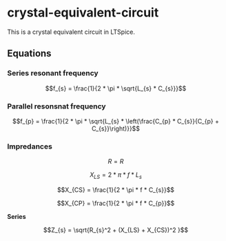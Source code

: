 # crystal-equivalent-circuit
This is a crystal equivalent circuit in LTSpice.

## Equations

### Series resonant frequency

$$f_{s} = \frac{1}{2 * \pi * \sqrt{L_{s} * C_{s}}}$$

### Parallel resonsnat frequency

$$f_{p} = \frac{1}{2 * \pi * \sqrt{L_{s} * \left(\frac{C_{p} * C_{s}}{C_{p} + C_{s}}\right)}}$$

### Impredances

$$R = R$$

$$X_{LS} = 2 * \pi * f * L_{s}$$

$$X_{CS} = \frac{1}{2 * \pi * f * C_{s}}$$

$$X_{CP} = \frac{1}{2 * \pi * f * C_{p}}$$

**Series**

$$Z_{s} = \sqrt{R_{s}^2 + (X_{LS} + X_{CS})^2 }$$
